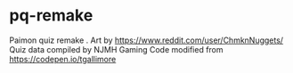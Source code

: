 # pq-remake
Paimon quiz remake
.
Art by https://www.reddit.com/user/ChmknNuggets/
Quiz data compiled by NJMH Gaming 
Code modified from https://codepen.io/tgallimore 
